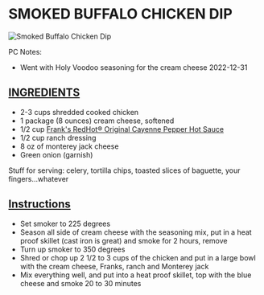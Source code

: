 # SMOKED BUFFALO CHICKEN DIP

![Smoked Buffalo Chicken Dip](https://images.squarespace-cdn.com/content/v1/530ba66ce4b0ce7206270234/1644560595120-91IXFKVM91EGQTKNV7O1/dip.jpg?format=1500w)



PC Notes:
- Went with Holy Voodoo seasoning for the cream cheese 2022-12-31
 
## <u>INGREDIENTS</u>

-  2-3 cups shredded cooked chicken
-  1 package (8 ounces) cream cheese, softened
-  1/2 cup [Frank's RedHot® Original Cayenne Pepper Hot Sauce](https://www.franksredhot.com/en-us/products/franks-redhot-original-cayenne-pepper-sauce)
-  1/2 cup ranch dressing
-  8 oz of  monterey jack cheese
- Green onion (garnish)

Stuff for serving: celery, tortilla chips, toasted slices of baguette, your fingers…whatever

## <u>Instructions</u>

- Set smoker to 225 degrees
- Season all side of cream cheese with the seasoning mix, put in a heat proof skillet (cast iron is great) and smoke for 2 hours, remove
- Turn up smoker to 350 degrees
- Shred or chop up 2 1/2 to 3 cups of the chicken and put in a large bowl with the cream cheese, Franks, ranch and Monterey jack
- Mix everything well, and put into a heat proof skillet, top with the blue cheese and smoke 20 to 30 minutes